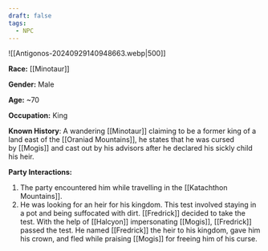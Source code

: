 ```yaml
---
draft: false
tags:
  - NPC
---
```

![[Antigonos-20240929140948663.webp|500]]

**Race:** [[Minotaur]]

**Gender:** Male

**Age:** ~70

**Occupation:** King

**Known History**: A wandering [[Minotaur]] claiming to be a former king of a land east of the [[Oraniad Mountains]], he states that he was cursed by [[Mogis]] and cast out by his advisors after he declared his sickly child his heir.

**Party Interactions:**
1. The party encountered him while travelling in the [[Katachthon Mountains]].
2. He was looking for an heir for his kingdom. This test involved staying in a pot and being suffocated with dirt. [[Fredrick]] decided to take the test. With the help of [[Halcyon]] impersonating [[Mogis]], [[Fredrick]] passed the test. He named [[Fredrick]] the heir to his kingdom, gave him his crown, and fled while praising [[Mogis]] for freeing him of his curse. 